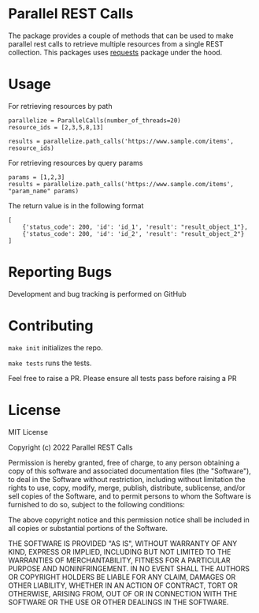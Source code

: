 # Parallel REST Calls

The package provides a couple of methods that can be used to make parallel rest calls to retrieve multiple resources from a single REST collection.
This packages uses [requests](https://pypi.org/project/requests/) package under the hood.

# Usage
For retrieving resources by path
```
parallelize = ParallelCalls(number_of_threads=20)
resource_ids = [2,3,5,8,13]

results = parallelize.path_calls('https://www.sample.com/items', resource_ids)
```

For retrieving resources by query params
```
params = [1,2,3]
results = parallelize.path_calls('https://www.sample.com/items', "param_name" params)
```

The return value is in the following format
```
[
    {'status_code': 200, 'id': 'id_1', 'result': "result_object_1"},
    {'status_code': 200, 'id': 'id_2', 'result': "result_object_2"}
]
```

# Reporting Bugs
Development and bug tracking is performed on GitHub

# Contributing
``` make init ``` initializes the repo. 

``` make tests ``` runs the tests.

Feel free to raise a PR. Please ensure all tests pass before raising a PR


# License
MIT License

Copyright (c) 2022 Parallel REST Calls

Permission is hereby granted, free of charge, to any person obtaining a copy
of this software and associated documentation files (the "Software"), to deal
in the Software without restriction, including without limitation the rights
to use, copy, modify, merge, publish, distribute, sublicense, and/or sell
copies of the Software, and to permit persons to whom the Software is
furnished to do so, subject to the following conditions:

The above copyright notice and this permission notice shall be included in all
copies or substantial portions of the Software.

THE SOFTWARE IS PROVIDED "AS IS", WITHOUT WARRANTY OF ANY KIND, EXPRESS OR
IMPLIED, INCLUDING BUT NOT LIMITED TO THE WARRANTIES OF MERCHANTABILITY,
FITNESS FOR A PARTICULAR PURPOSE AND NONINFRINGEMENT. IN NO EVENT SHALL THE
AUTHORS OR COPYRIGHT HOLDERS BE LIABLE FOR ANY CLAIM, DAMAGES OR OTHER
LIABILITY, WHETHER IN AN ACTION OF CONTRACT, TORT OR OTHERWISE, ARISING FROM,
OUT OF OR IN CONNECTION WITH THE SOFTWARE OR THE USE OR OTHER DEALINGS IN THE
SOFTWARE.
